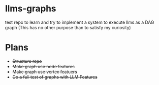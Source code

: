 # llms-graphs
test repo to learn and try to implement a system to execute llms as a DAG graph (This has no other purpose than to satisfy my curiosity)

# Plans

 - ~~Structure repo~~
 - ~~Make graph use node features~~
 - ~~Make graph use vertex featuers~~
 - ~~Do a full test of graphs with LLM Features~~